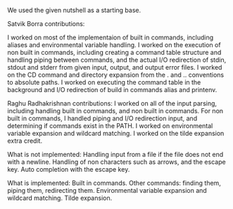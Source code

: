We used the given nutshell as a starting base.

Satvik Borra contributions:

I worked on most of the implementaion of built in commands, including aliases and environmental variable handling.
I worked on the execution of non built in commands, including creating a command table structure and handling piping between commands, and the actual I/O redirection of stdin, stdout and stderr from given input, output, and output error files.
I worked on the CD command and directory expansion from the . and .. conventions to absolute paths.
I worked on executing the command table in the background and I/O redirection of build in commands alias and printenv.

Raghu Radhakrishnan contributions:
I worked on all of the input parsing, including handling built in commands, and non built in commands.
For non built in commands, I handled piping and I/O redirection input, and determining if commands exist in the PATH.
I worked on environmental variable expansion and wildcard matching.
I worked on the tilde expansion extra credit. 

What is not implemented:
Handling input from a file if the file does not end with a newline.
Handling of non characters such as arrows, and the escape key.
Auto completion with the escape key.

What is implemented:
Built in commands.
Other commands: finding them, piping them, redirecting them.
Environmental variable expansion and wildcard matching.
Tilde expansion.